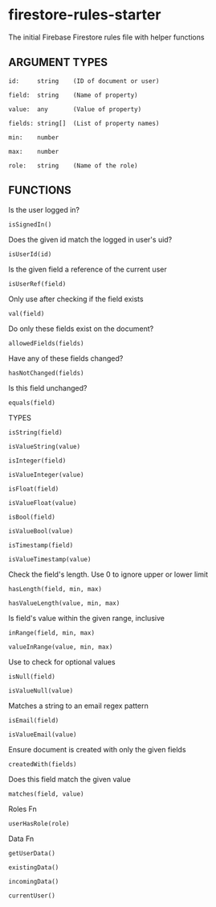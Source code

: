 # firestore-rules-starter
The initial Firebase Firestore rules file with helper functions


## ARGUMENT TYPES

    id:     string    (ID of document or user)

    field:  string    (Name of property)

    value:  any       (Value of property)

    fields: string[]  (List of property names)

    min:    number 

    max:    number

    role:   string    (Name of the role)





## FUNCTIONS



Is the user logged in?

    isSignedIn()

Does the given id match the logged in user's uid?

    isUserId(id)

Is the given field a reference of the current user

    isUserRef(field)

Only use after checking if the field exists

    val(field)

Do only these fields exist on the document?

    allowedFields(fields)

Have any of these fields changed?

    hasNotChanged(fields)

Is this field unchanged?

    equals(field)



TYPES

    isString(field)

    isValueString(value)

    isInteger(field)

    isValueInteger(value)

    isFloat(field)

    isValueFloat(value)

    isBool(field)

    isValueBool(value)

    isTimestamp(field)

    isValueTimestamp(value)



Check the field's length. Use 0 to ignore upper or lower limit

    hasLength(field, min, max)

    hasValueLength(value, min, max)

Is field's value within the given range, inclusive

    inRange(field, min, max)

    valueInRange(value, min, max)

Use to check for optional values

    isNull(field)

    isValueNull(value)

Matches a string to an email regex pattern

    isEmail(field)

    isValueEmail(value)



Ensure document is created with only the given fields

    createdWith(fields)



Does this field match the given value

    matches(field, value)


Roles Fn

    userHasRole(role)


Data Fn

    getUserData()

    existingData()

    incomingData()

    currentUser()
